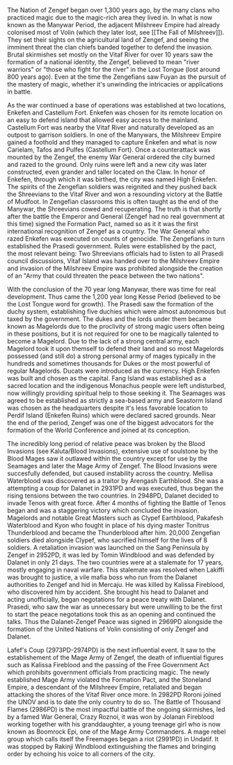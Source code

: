 The Nation of Zengef began over 1,300 years ago, by the many clans who practiced magic due to the magic-rich area they lived in. In what is now known as the Manywar Period, the adjacent Milshreev Empire had already colonised most of Volin (which they later lost, see [[The Fall of Milshreev]]). They set their sights on the agricultural land of Zengef, and seeing the imminent threat the clan chiefs banded together to defend the invasion. Brutal skirmishes set mostly on the Vitaf River for over 10 years saw the formation of a national identity, the Zengef, believed to mean "river warriors" or "those who fight for the river" in the Lost Tongue (lost around 800 years ago). Even at the time the Zengefians saw Fuyan as the pursuit of the mastery of magic, whether it's unwinding the intricacies or applications in battle.

As the war continued a base of operations was established at two locations, Enkefen and Castellum Fort. Enkefen was chosen for its remote location on an easy to defend island that allowed easy access to the mainland. Castellum Fort was nearby the Vitaf River and naturally developed as an outpost to garrison soldiers. In one of the Manywars, the Milshreev Empire gained a foothold and they managed to capture Enkefen and what is now Carielam, Tafos and Pulfes (Castellum Fort). Once a counterattack was mounted by the Zengef, the enemy War General ordered the city burned and razed to the ground. Only ruins were left and a new city was later constructed, even grander and taller located on the Claw. In honor of Enkefen, through which it was birthed, the city was named High Enkefen. The spirits of the Zengefian soldiers was reignited and they pushed back the Shreevians to the Vitaf River and won a resounding victory at the Battle of Mudfoot. In Zengefian classrooms this is often taught as the end of the Manywar, the Shreevians cowed and recuperating. The truth is that shortly after the battle the Emperor and General (Zengef had no real government at this time) signed the Formation Pact, named so as it it was the first international recognition of Zengef as a country. The War General who razed Enkefen was executed on counts of genocide. The Zengefians in turn established the Prasedi government. Rules were established by the pact, the most relevant being: Two Shreevians officials had to listen to all Prasedi council discussions, Vitaf Island was handed over to the Milshreev Empire and invasion of the Milshreev Empire was prohibited alongside the creation of an "Army that could threaten the peace between the two nations".

With the conclusion of the 70 year long Manywar, there was time for real development. Thus came the 1,200 year long Kesse Period (believed to be the Lost Tongue word for growth). The Prasedi saw the formation of the duchy system, establishing five duchies which were almost autonomous but taxed by the government. The dukes and the lords under them became known as Magelords due to the proclivity of strong magic users often being in these positions, but it is not required for one to be magically talented to become a Magelord. Due to the lack of a strong central army, each Magelord took it upon themself to defend their land and so most Magelords possessed (and still do) a strong personal army of mages typically in the hundreds and sometimes thousands for Dukes or the most powerful of regular Magelords. Ducats were introduced as the currency. High Enkefen was built and chosen as the capital. Fang Island was established as a sacred location and the indigenous Monachus people were left undisturbed, now willingly providing spiritual help to those seeking it. The Seamages was agreed to be established as strictly a sea-based army and Seastorm Island was chosen as the headquarters despite it's less favorable location to Perdif Island (Enkefen Ruins) which were declared sacred grounds. Near the end of the period, Zengef was one of the biggest advocators for the formation of the World Conference and joined at its conception.

The incredibly long period of relative peace was broken by the Blood Invasions (see Kaluta/Blood Invasions), extensive use of soulstone by the Blood Mages saw it outlawed within the country except for use by the Seamages and later the Mage Army of Zengef. The Blood Invasions were succesfully defended, but caused instability across the country. Mellisa Waterblood was discovered as a traitor by Arengash Earthblood. She was a attempting a coup for Dalanet in 2931PD and was executed, thus began the rising tensions between the two countries. In 2948PD, Dalanet decided to invade Tenos with great force. After 4 months of fighting the Battle of Tenos began and was a staggering victory which concluded the invasion. Magelords and notable Great Masters such as Clypef Earthblood, Pakafesh Waterblood and Kyon who fought in place of his dying master Tonitrus Thunderblood and became the Thunderblood after him. 20,000 Zengefian soldiers died alongside Clypef, who sacrified himself for the lives of 8 soldiers. A retaliation invasion was launched on the Sang Peninsula by Zengef in 2952PD, it was led by Tomin Windblood and was defended by Dalanet in only 21 days. The two countries were at a stalemate for 17 years, mostly engaging in naval warfare. This stalemate was resolved when Lakiffi was brought to justice, a vile mafia boss who run from the Dalanet authorities to Zengef and hid in Mercaju. He was killed by Kalissa Fireblood, who discovered him by accident. She brought his head to Dalanet and acting unofficially, began negotations for a peace treaty with Dalanet. Prasedi, who saw the war as unnecessary but were unwilling to be the first to start the peace negotations took this as an opening and continued the talks. Thus the Dalanet-Zengef Peace was signed in 2969PD alongside the formation of the United Nations of Volin consisting of only Zengef and Dalanet.

Lafef's Coup (2973PD-2974PD) is the next influential event. It saw to the establishement of the Mage Army of Zengef, the death of influential figures such as Kalissa Fireblood and the passing of the Free Government Act which prohibits government officials from practicing magic. The newly established Mage Army violated the Formation Pact, and the Stoneland Empire, a descendant of the Milshreev Empire, retaliated and began attacking the shores of the Vitaf River once more. In 2982PD Roroni joined the UNOV and is to date the only country to do so. The Battle of Thousand Flames (2986PD) is the most impactful battle of the ongoing skirmishes, led by a famed War General, Crazy Roznoi, it was won by Jolanan Fireblood working together with his granddaughter, a young teenage girl who is now known as Boomrock Epi, one of the Mage Army Commanders. A mage rebel group which calls itself the Freemages began a riot (2991PD) in Undatif. It was stopped by Rakinji Windblood extinguishing the flames and bringing order by echoing his voice to all corners of the city.
